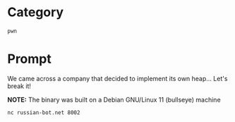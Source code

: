 # Category

`pwn`

# Prompt

We came across a company that decided to implement its own heap... Let's break it!

**NOTE:** The binary was built on a Debian GNU/Linux 11 (bullseye) machine

`nc russian-bot.net 8002`
